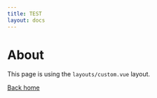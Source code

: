 ```yaml
---
title: TEST
layout: docs
---
```


# About

This page is using the `layouts/custom.vue` layout.

[Back home](/)
